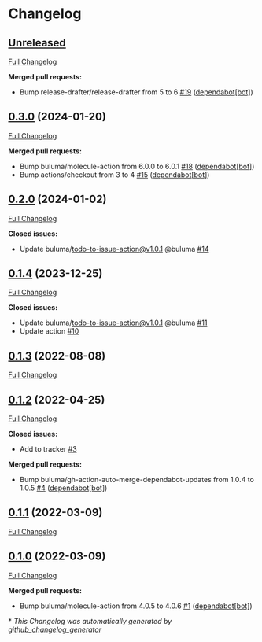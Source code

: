 # Changelog

## [Unreleased](https://github.com/buluma/ansible-role-powertools/tree/HEAD)

[Full Changelog](https://github.com/buluma/ansible-role-powertools/compare/0.3.0...HEAD)

**Merged pull requests:**

- Bump release-drafter/release-drafter from 5 to 6 [\#19](https://github.com/buluma/ansible-role-powertools/pull/19) ([dependabot[bot]](https://github.com/apps/dependabot))

## [0.3.0](https://github.com/buluma/ansible-role-powertools/tree/0.3.0) (2024-01-20)

[Full Changelog](https://github.com/buluma/ansible-role-powertools/compare/0.2.0...0.3.0)

**Merged pull requests:**

- Bump buluma/molecule-action from 6.0.0 to 6.0.1 [\#18](https://github.com/buluma/ansible-role-powertools/pull/18) ([dependabot[bot]](https://github.com/apps/dependabot))
- Bump actions/checkout from 3 to 4 [\#15](https://github.com/buluma/ansible-role-powertools/pull/15) ([dependabot[bot]](https://github.com/apps/dependabot))

## [0.2.0](https://github.com/buluma/ansible-role-powertools/tree/0.2.0) (2024-01-02)

[Full Changelog](https://github.com/buluma/ansible-role-powertools/compare/0.1.4...0.2.0)

**Closed issues:**

- Update buluma/todo-to-issue-action@v1.0.1 @buluma [\#14](https://github.com/buluma/ansible-role-powertools/issues/14)

## [0.1.4](https://github.com/buluma/ansible-role-powertools/tree/0.1.4) (2023-12-25)

[Full Changelog](https://github.com/buluma/ansible-role-powertools/compare/0.1.3...0.1.4)

**Closed issues:**

- Update buluma/todo-to-issue-action@v1.0.1 @buluma [\#11](https://github.com/buluma/ansible-role-powertools/issues/11)
- Update action [\#10](https://github.com/buluma/ansible-role-powertools/issues/10)

## [0.1.3](https://github.com/buluma/ansible-role-powertools/tree/0.1.3) (2022-08-08)

[Full Changelog](https://github.com/buluma/ansible-role-powertools/compare/0.1.2...0.1.3)

## [0.1.2](https://github.com/buluma/ansible-role-powertools/tree/0.1.2) (2022-04-25)

[Full Changelog](https://github.com/buluma/ansible-role-powertools/compare/0.1.1...0.1.2)

**Closed issues:**

- Add to tracker [\#3](https://github.com/buluma/ansible-role-powertools/issues/3)

**Merged pull requests:**

- Bump buluma/gh-action-auto-merge-dependabot-updates from 1.0.4 to 1.0.5 [\#4](https://github.com/buluma/ansible-role-powertools/pull/4) ([dependabot[bot]](https://github.com/apps/dependabot))

## [0.1.1](https://github.com/buluma/ansible-role-powertools/tree/0.1.1) (2022-03-09)

[Full Changelog](https://github.com/buluma/ansible-role-powertools/compare/0.1.0...0.1.1)

## [0.1.0](https://github.com/buluma/ansible-role-powertools/tree/0.1.0) (2022-03-09)

[Full Changelog](https://github.com/buluma/ansible-role-powertools/compare/ead65659411383fda3d66fa8dd3b6fbd7ff869cb...0.1.0)

**Merged pull requests:**

- Bump buluma/molecule-action from 4.0.5 to 4.0.6 [\#1](https://github.com/buluma/ansible-role-powertools/pull/1) ([dependabot[bot]](https://github.com/apps/dependabot))



\* *This Changelog was automatically generated by [github_changelog_generator](https://github.com/github-changelog-generator/github-changelog-generator)*
